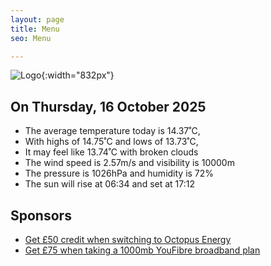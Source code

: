 ```yaml
---
layout: page
title: Menu
seo: Menu

---
```


![Logo](/images/logo.jpg){:width="832px"}

<!-- weather_marker starts -->
## On Thursday, 16 October 2025

- The average temperature today is 14.37˚C,
- With highs of 14.75˚C and lows of 13.73˚C,
- It may feel like 13.74˚C with broken clouds
- The wind speed is 2.57m/s and visibility is 10000m
- The pressure is 1026hPa and humidity is 72%
- The sun will rise at 06:34 and set at 17:12

<!-- weather_marker ends -->

## Sponsors

- [Get £50 credit when switching to Octopus Energy](https://bit.ly/3oD1nnS)
- [Get £75 when taking a 1000mb YouFibre broadband plan](https://aklam.io/91zWhU?)
